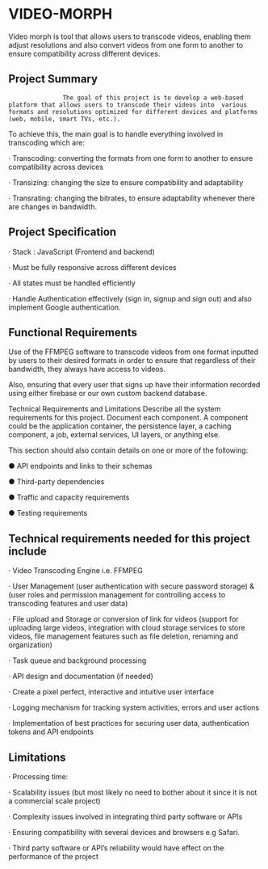 # VIDEO-MORPH

Video morph is tool that allows users to transcode videos, enabling them adjust resolutions and also convert videos from one form to another to ensure compatibility across different devices.



## Project Summary 
 
                   The goal of this project is to develop a web-based platform that allows users to transcode their videos into  various formats and resolutions optimized for different devices and platforms (web, mobile, smart TVs, etc.).


To achieve this, the main goal is to handle everything involved in transcoding which are:

 

·         Transcoding: converting the formats from one form to another to ensure compatibility across devices

·         Transizing: changing the size to ensure compatibility and adaptability

·         Transrating: changing the bitrates, to ensure adaptability whenever there are changes in bandwidth.




## Project Specification



·         Stack : JavaScript (Frontend and backend)

·         Must be fully responsive across different devices

·         All states must be handled efficiently

·         Handle Authentication effectively (sign in, signup and sign out) and also implement Google authentication.

 

## Functional Requirements
 

Use of the FFMPEG software to transcode videos from one format inputted by users to their desired formats in order to ensure that regardless of their bandwidth, they always have access to videos.

Also, ensuring that every user that signs up have their information recorded using either firebase or our own custom backend database.

 Technical Requirements and Limitations
Describe all the system requirements for this project. Document each component. A component could be the application container, the persistence layer, a caching component, a job, external services, UI layers, or anything else.

 

This section should also contain details on one or more of the following:

●         API endpoints and links to their schemas

●         Third-party dependencies

●         Traffic and capacity requirements

●         Testing requirements

 


## Technical requirements needed for this project include

 

·         Video Transcoding Engine i.e. FFMPEG

·         User Management (user authentication with secure password storage) & (user roles and permission management for controlling access to transcoding features and user data)

·         File upload and Storage or conversion of link for videos (support for uploading large videos, integration with cloud storage services to store videos, file management features such as file deletion, renaming and organization)

·         Task queue and background processing

·         API design and documentation (if needed)

·         Create a pixel perfect, interactive and intuitive user interface

·         Logging mechanism for tracking system activities, errors and user actions

·         Implementation of best practices for securing user data, authentication tokens and API endpoints




## Limitations

 

·         Processing time:

·         Scalability issues (but most likely no need to bother about it since it is not a commercial scale project)

·         Complexity issues involved in integrating third party software or APIs

·         Ensuring compatibility with several devices and browsers e.g Safari.

·         Third party software or API’s reliability would have effect on the performance of the project
